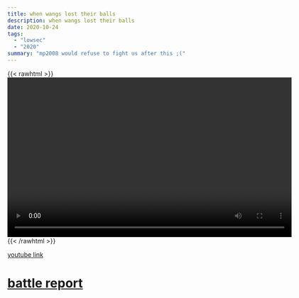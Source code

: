 ```yaml
---
title: when wangs lost their balls
description: when wangs lost their balls
date: 2020-10-24
tags:
  - "lowsec"
  - "2020"
summary: "mp2008 would refuse to fight us after this ;("
---
```


{{< rawhtml >}}<video width="640" height="360" controls>
<source src="https://crowdfile.net/snuffed/rip-wangs.mp4" type="video/mp4">
Your browser does not support the video tag.</video>{{< /rawhtml >}}

[youtube link](https://www.youtube.com/watch?v=NzunMg6QdAk)

# [battle report](https://br.evetools.org/related/30004979/202010250000)
